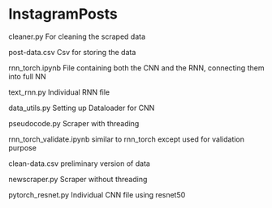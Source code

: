 # InstagramPosts

cleaner.py			For cleaning the scraped data

post-data.csv			Csv for storing the data

rnn_torch.ipynb			File containing both the CNN and the RNN, connecting them into full NN

text_rnn.py         Individual RNN file

data_utils.py			  Setting up Dataloader for CNN

pseudocode.py			  Scraper with threading

rnn_torch_validate.ipynb	    similar to rnn_torch except used for validation purpose

clean-data.csv			        preliminary version of data

newscraper.py			        Scraper without threading

pytorch_resnet.py		       Individual CNN file using resnet50
